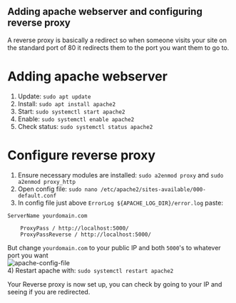 ## Adding apache webserver and configuring reverse proxy

A reverse proxy is basically a redirect so when someone visits your site on the standard port of 80 it redirects them to the port you want them to go to.

# Adding apache webserver
1) Update: `sudo apt update`
2) Install: `sudo apt install apache2`
3) Start: `sudo systemctl start apache2`
4) Enable: `sudo systemctl enable apache2`
5) Check status: `sudo systemctl status apache2`

# Configure reverse proxy
1) Ensure necessary modules are installed: `sudo a2enmod proxy` and `sudo a2enmod proxy_http` 
2) Open config file: `sudo nano /etc/apache2/sites-available/000-default.conf`
3) In config file just above `ErrorLog ${APACHE_LOG_DIR}/error.log` paste:
```
ServerName yourdomain.com

    ProxyPass / http://localhost:5000/
    ProxyPassReverse / http://localhost:5000/
```
But change `yourdomain.com` to your public IP and both `5000`'s to whatever port you want<br>
![apache-config-file](../../readme-images/apache-config-file.png)<br>
4) Restart apache with: `sudo systemctl restart apache2`

Your Reverse proxy is now set up, you can check by going to your IP and seeing if you are redirected.